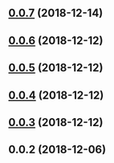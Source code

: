 ## [0.0.7](https://github.com/ecerroni/apollo-cache-updater/compare/v0.0.6...v0.0.7) (2018-12-14)



## [0.0.6](https://github.com/ecerroni/apollo-cache-updater/compare/v0.0.5...v0.0.6) (2018-12-12)



## [0.0.5](https://github.com/ecerroni/apollo-cache-updater/compare/v0.0.4...v0.0.5) (2018-12-12)



## [0.0.4](https://github.com/ecerroni/apollo-cache-updater/compare/v0.0.3...v0.0.4) (2018-12-12)



## [0.0.3](https://github.com/ecerroni/apollo-cache-updater/compare/v0.0.2...v0.0.3) (2018-12-12)



## 0.0.2 (2018-12-06)




